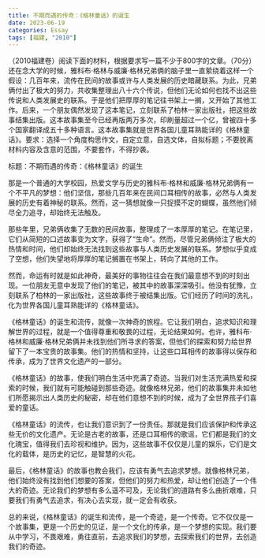 ```yaml
---
title: 不期而遇的传奇：《格林童话》的诞生
date: 2023-06-19
categories: Essay
tags: [福建, "2010"]
---
```


 （2010福建卷）阅读下面的材料，根据要求写一篇不少于800字的文章。（70分）还在念大学的时候，雅科布·格林与威廉·格林兄弟俩的脑子里一直萦绕着这样一个假设：几百年来，流传在民间的故事或许与人类发展的历史暗藏联系。为此，兄弟俩付出了极大的努力，共收集整理出八十六个传说，但他们无论如何也找不出这些传说和人类发展史的联系。于是他们把厚厚的笔记往书架上一搁，又开始了其他工作。后来，一个朋友偶然发现了这本笔记，立刻联系了柏林一家出版社，把这些故事结集出版。这本故事集至今已经再版两万多次，印刷量超过一个亿，曾被四十多个国家翻译成五十多种语言。这本故事集就是世界各国儿童耳熟能详的《格林童话》。要求：选择一个角度构思作文，自定立意，自选文体，自拟标题；不要脱离材料内容及含意的范围，不要套作，不得抄袭。

标题：不期而遇的传奇：《格林童话》的诞生

那是一个普通的大学校园，热爱文学与历史的雅科布·格林和威廉·格林兄弟俩有一个不平凡的梦想：他们坚信，那些几百年来在民间口耳相传的故事，必然与人类发展的历史有着神秘的联系。然而，这一猜想就像一只捉摸不定的蝴蝶，虽然他们倾尽全力追寻，却始终无法触及。

那些年里，兄弟俩收集了无数的民间故事，整理成了一本厚厚的笔记。在笔记里，它们从简短的口述故事变为文字，获得了“生命”。然而，尽管兄弟俩倾注了极大的热情和时间，他们却始终无法找到这些故事与人类历史发展的联系。梦想似乎变成了空想，他们失望地将厚厚的笔记搁置在书架上，转向了其他的工作。

然而，命运有时就是如此神奇，最美好的事物往往会在我们最意想不到的时刻出现。一位朋友无意中发现了他们的笔记，被其中的故事深深吸引。他没有犹豫，立刻联系了柏林的一家出版社，这些故事终于被结集出版。它们经历了时间的洗礼，化为世界各国儿童耳熟能详的《格林童话》。

《格林童话》的诞生和流传，就像一次神奇的旅程。它让我们明白，追求知识和理解世界的过程，就是一个值得尊重和敬畏的过程，无论结果如何。也许，雅科布·格林和威廉·格林兄弟俩并未找到他们所寻求的答案，但他们的探索和努力给世界留下了一本宝贵的故事集。他们的热情和坚持，让这些口耳相传的故事得以保存和传承，成为了世界文化遗产的一部分。

《格林童话》的故事，使我们明白生活中充满了奇迹。当我们对生活充满热爱和探索的时候，我们就有可能触碰到那些奇迹。就像格林兄弟，他们的故事集并未如他们所愿揭示出人类历史的秘密，却在他们意想不到的时候，成为了全世界孩子们喜爱的童话。

《格林童话》的流传，也让我们意识到了一份责任。那就是我们应该保护和传承这些无价的文化遗产。无论是古老的故事，还是口耳相传的歌谣，它们都是我们的文化瑰宝，值得我们去珍视和维护。因为，这些故事不仅仅是儿童的娱乐，它们是文化的载体，是历史的记忆，是智慧的火花。

最后，《格林童话》的故事也教会我们，应该有勇气去追求梦想。就像格林兄弟，他们始终没有找到他们想要的答案，但他们的努力和热爱，却让他们创造了一个伟大的奇迹。无论我们的梦想有多么遥不可及，无论我们的道路有多么曲折艰难，只要我们有勇气去追求，有决心去实现，就一定会有收获。

总的来说，《格林童话》的诞生和流传，是一个奇迹，是一个传奇。它不仅仅是一个故事集，更是一个历史的见证，是一个文化的传承，是一个梦想的实现。我们要从中学习，不畏艰难，勇往直前，去追求我们的梦想，去探索我们的世界，去创造我们的奇迹。